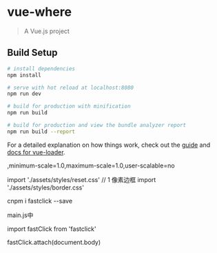 # vue-where

> A Vue.js project

## Build Setup

```bash
# install dependencies
npm install

# serve with hot reload at localhost:8080
npm run dev

# build for production with minification
npm run build

# build for production and view the bundle analyzer report
npm run build --report
```

For a detailed explanation on how things work, check out the [guide](http://vuejs-templates.github.io/webpack/) and [docs for vue-loader](http://vuejs.github.io/vue-loader).

,minimum-scale=1.0,maximum-scale=1.0,user-scalable=no

import './assets/styles/reset.css'
// 1 像素边框
import './assets/styles/border.css'

cnpm i fastclick --save

main.js中

import fastClick from 'fastclick'

fastClick.attach(document.body)